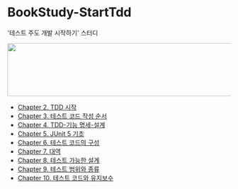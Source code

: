 # BookStudy-StartTdd
'테스트 주도 개발 시작하기' 스터디

<a href="https://github.com/devxb/gitanimals">
  <img src="https://render.gitanimals.org/lines/{username}?pet-id=1" width="1000" height="120"/>
</a>

- [Chapter 2. TDD 시작](https://github.com/2jigoo/BookStudy-StartTdd/blob/main/docs/02-TDD-시작.md)
- [Chapter 3. 테스트 코드 작성 순서](https://github.com/2jigoo/BookStudy-StartTdd/blob/main/docs/03-TDD-테스트-코드-작성-순서.md)
- [Chapter 4. TDD-기능 명세-설계](https://github.com/2jigoo/BookStudy-StartTdd/blob/main/docs/04-TDD-기능-명세-설계.md)
- [Chapter 5. JUnit 5 기초](https://github.com/2jigoo/BookStudy-StartTdd/blob/main/docs/05-JUnit-5-기초.md)
- [Chapter 6. 테스트 코드의 구성](https://github.com/2jigoo/BookStudy-StartTdd/blob/main/docs/06-테스트-코드의-구성.md)
- [Chapter 7. 대역](https://github.com/2jigoo/BookStudy-StartTdd/blob/main/docs/07-%EB%8C%80%EC%97%AD.md)
- [Chapter 8. 테스트 가능한 설계](https://github.com/2jigoo/BookStudy-StartTdd/blob/main/docs/08-테스트-가능한-설계.md)
- [Chapter 9. 테스트 범위와 종류](https://github.com/2jigoo/BookStudy-StartTdd/blob/main/docs/09-테스트-범위와-종류.md)
- [Chapter 10. 테스트 코드와 유지보수](https://github.com/2jigoo/BookStudy-StartTdd/blob/main/docs/10-테스트-코드와-유지보수.md)
